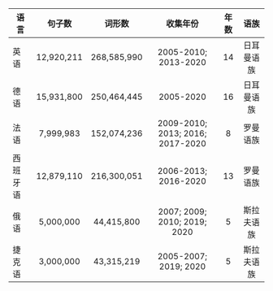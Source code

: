 | 语言     |   句子数   |    词形数   |             收集年份             | 年数 |    语族    |
|----------|:----------:|:-----------:|:--------------------------------:|:----:|:----------:|
| 英语     | 12,920,211 | 268,585,990 |       2005-2010; 2013-2020       |  14  | 日耳曼语族 |
| 德语     | 15,931,800 | 250,464,445 |             2005-2020            |  16  | 日耳曼语族 |
| 法语     |  7,999,983 | 152,074,236 | 2009-2010; 2013; 2016; 2017-2020 |   8  |  罗曼语族  |
| 西班牙语 | 12,879,110 | 216,300,051 |       2006-2013; 2016-2020       |  13  |  罗曼语族  |
| 俄语     |  5,000,000 |  44,415,800 |   2007; 2009; 2010; 2019; 2020   |   5  | 斯拉夫语族 |
| 捷克语   |  3,000,000 |  43,315,219 |       2005-2007; 2019; 2020      |   5  | 斯拉夫语族 |